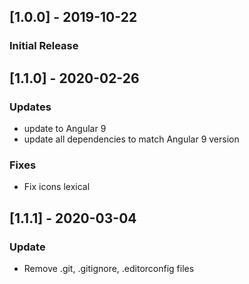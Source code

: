 
## [1.0.0] - 2019-10-22
### Initial Release

## [1.1.0] - 2020-02-26
### Updates
- update to Angular 9
- update all dependencies to match Angular 9 version
### Fixes
- Fix icons lexical

## [1.1.1] - 2020-03-04
### Update
- Remove .git, .gitignore, .editorconfig files
